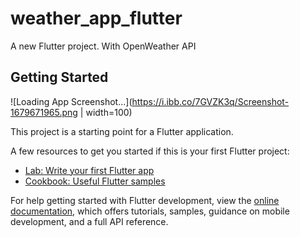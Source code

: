 # weather_app_flutter

A new Flutter project. With OpenWeather API

## Getting Started

![Loading App Screenshot...](https://i.ibb.co/7GVZK3q/Screenshot-1679671965.png | width=100)

This project is a starting point for a Flutter application.

A few resources to get you started if this is your first Flutter project:

- [Lab: Write your first Flutter app](https://docs.flutter.dev/get-started/codelab)
- [Cookbook: Useful Flutter samples](https://docs.flutter.dev/cookbook)

For help getting started with Flutter development, view the
[online documentation](https://docs.flutter.dev/), which offers tutorials,
samples, guidance on mobile development, and a full API reference.
